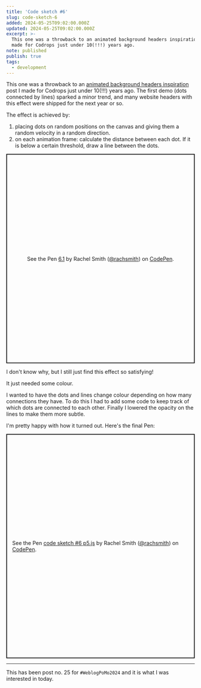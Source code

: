 ```yaml
---
title: 'Code sketch #6'
slug: code-sketch-6
added: 2024-05-25T09:02:00.000Z
updated: 2024-05-25T09:02:00.000Z
excerpt: >-
  This one was a throwback to an animated background headers inspiration post I
  made for Codrops just under 10(!!!) years ago.
note: published
publish: true
tags:
  - development
---
```

This one was a throwback to an [animated background headers inspiration](https://tympanus.net/codrops/2014/09/23/animated-background-headers/) post I made for Codrops just under 10(!!!) years ago. The first demo (dots connected by lines) sparked a minor trend, and many website headers with this effect were shipped for the next year or so.

The effect is achieved by:

1. placing dots on random positions on the canvas and giving them a random velocity in a random direction.
2. on each animation frame: calculate the distance between each dot. If it is below a certain threshold, draw a line between the dots.

<p class="codepen" data-height="560" data-theme-id="31536" data-default-tab="result" data-slug-hash="69477f01960a5fe0b98716d19e7b9648" data-user="rachsmith" style="height: 560px; box-sizing: border-box; display: flex; align-items: center; justify-content: center; border: 2px solid; margin: 1em 0; padding: 1em;">
  <span>See the Pen <a href="https://codepen.io/rachsmith/pen/XWwjMBg/69477f01960a5fe0b98716d19e7b9648">
  6.1</a> by Rachel Smith (<a href="https://codepen.io/rachsmith">@rachsmith</a>)
  on <a href="https://codepen.io">CodePen</a>.</span>
</p>
<script async src="https://cpwebassets.codepen.io/assets/embed/ei.js"></script>

I don't know why, but I still just find this effect so satisfying!

It just needed some colour.

I wanted to have the dots and lines change colour depending on how many connections they have. To do this I had to add some code to keep track of which dots are connected to each other. Finally I lowered the opacity on the lines to make them more subtle. 

I'm pretty happy with how it turned out. Here's the final Pen:

<p class="codepen" data-height="600" data-theme-id="31536" data-default-tab="result" data-slug-hash="oNRzwjj" data-user="rachsmith" style="height: 600px; box-sizing: border-box; display: flex; align-items: center; justify-content: center; border: 2px solid; margin: 1em 0; padding: 1em;">
  <span>See the Pen <a href="https://codepen.io/rachsmith/pen/oNRzwjj">
  code sketch #6 p5.js</a> by Rachel Smith (<a href="https://codepen.io/rachsmith">@rachsmith</a>)
  on <a href="https://codepen.io">CodePen</a>.</span>
</p>

<hr>

This has been post no. 25 for `#WeblogPoMo2024` and it is what I was interested in today.

